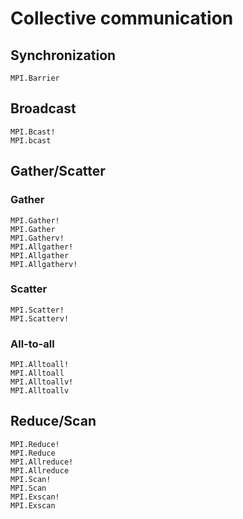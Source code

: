 # Collective communication

## Synchronization

```@docs
MPI.Barrier
```

## Broadcast

```@docs
MPI.Bcast!
MPI.bcast
```

## Gather/Scatter

### Gather

```@docs
MPI.Gather!
MPI.Gather
MPI.Gatherv!
MPI.Allgather!
MPI.Allgather
MPI.Allgatherv!
```

### Scatter

```@docs
MPI.Scatter!
MPI.Scatterv!
```

### All-to-all

```@docs
MPI.Alltoall!
MPI.Alltoall
MPI.Alltoallv!
MPI.Alltoallv
```

## Reduce/Scan

```@docs
MPI.Reduce!
MPI.Reduce
MPI.Allreduce!
MPI.Allreduce
MPI.Scan!
MPI.Scan
MPI.Exscan!
MPI.Exscan
```
